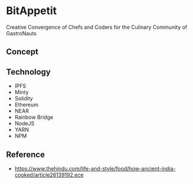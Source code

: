 # BitAppetit
Creative Convergence of Chefs and Coders for the Culinary Community of GastroNauts

## Concept

## Technology
- IPFS
- Minty
- Solidity
- Ethereum
- NEAR
- Rainbow Bridge
- NodeJS
- YARN
- NPM

## Reference
- https://www.thehindu.com/life-and-style/food/how-ancient-india-cooked/article26139192.ece
